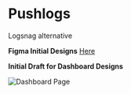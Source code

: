 # Pushlogs

Logsnag alternative

**Figma Initial Designs** [Here](https://www.figma.com/design/Q13d6foUiwubGFKUBIshuJ/Untitled?node-id=0%3A1&t=SA47P8FASpFqRv6O-1)

**Initial Draft for Dashboard Designs**

![Dashboard Page](https://github.com/yatharth1706/pushlogs/assets/32243289/7df8608a-55f9-42c8-b979-4461522c9e1b)
